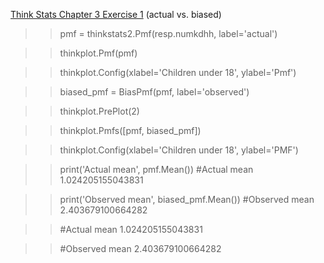 [Think Stats Chapter 3 Exercise 1](http://greenteapress.com/thinkstats2/html/thinkstats2004.html#toc31) (actual vs. biased)

>> pmf = thinkstats2.Pmf(resp.numkdhh, label='actual')

>> thinkplot.Pmf(pmf)

>> thinkplot.Config(xlabel='Children under 18', ylabel='Pmf')

>> biased_pmf = BiasPmf(pmf, label='observed')

>> thinkplot.PrePlot(2)

>> thinkplot.Pmfs([pmf, biased_pmf])

>> thinkplot.Config(xlabel='Children under 18', ylabel='PMF')

>> print('Actual mean', pmf.Mean())  #Actual mean 1.024205155043831

>> print('Observed mean', biased_pmf.Mean()) #Observed mean 2.403679100664282

>>  #Actual mean 1.024205155043831

>> #Observed mean 2.403679100664282
